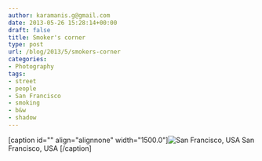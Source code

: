 ```yaml
---
author: karamanis.g@gmail.com
date: 2013-05-26 15:28:14+00:00
draft: false
title: Smoker's corner
type: post
url: /blog/2013/5/smokers-corner
categories:
- Photography
tags:
- street
- people
- San Francisco
- smoking
- b&w
- shadow
---
```


[caption id="" align="alignnone" width="1500.0"]![ San Francisco, USA ](https://images.squarespace-cdn.com/content/v1/4f3f61bae4b063b909445965/1369581864555-595TL07IHW9IELXB1DKY/ke17ZwdGBToddI8pDm48kF9aEDQaTpZHfWEO2zppK7Z7gQa3H78H3Y0txjaiv_0fDoOvxcdMmMKkDsyUqMSsMWxHk725yiiHCCLfrh8O1z5QPOohDIaIeljMHgDF5CVlOqpeNLcJ80NK65_fV7S1UX7HUUwySjcPdRBGehEKrDf5zebfiuf9u6oCHzr2lsfYZD7bBzAwq_2wCJyqgJebgg/20130524-R0010357.jpg?format=original)
 San Francisco, USA [/caption]
